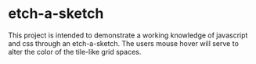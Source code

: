 # etch-a-sketch

This project is intended to demonstrate a working knowledge of javascript and css through
an etch-a-sketch. The users mouse hover will serve to alter the color of the tile-like
grid spaces.
